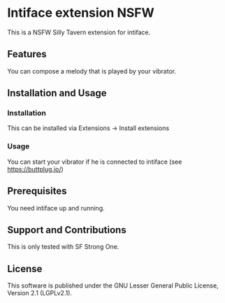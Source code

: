 # Intiface extension NSFW

This is a NSFW Silly Tavern extension for intiface.
## Features

You can compose a melody that is played by your vibrator.

## Installation and Usage

### Installation

This can be installed via Extensions -> Install extensions

### Usage

You can start your vibrator if he is connected to intiface (see https://buttplug.io/)

## Prerequisites

You need intiface up and running. 

## Support and Contributions

This is only tested with SF Strong One.

## License

This software is published under the GNU Lesser General Public License, Version 2.1 (LGPLv2.1).
